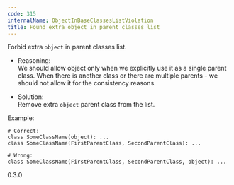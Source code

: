 ```yaml
---
code: 315
internalName: ObjectInBaseClassesListViolation
title: Found extra object in parent classes list
---
```


Forbid extra `object` in parent classes list.

  - Reasoning:  
    We should allow object only when we explicitly use it as a single
    parent class. When there is another class or there are multiple
    parents - we should not allow it for the consistency reasons.

  - Solution:  
    Remove extra `object` parent class from the list.

Example:

    # Correct:
    class SomeClassName(object): ...
    class SomeClassName(FirstParentClass, SecondParentClass): ...
    
    # Wrong:
    class SomeClassName(FirstParentClass, SecondParentClass, object): ...

<div class="versionadded">

0.3.0

</div>